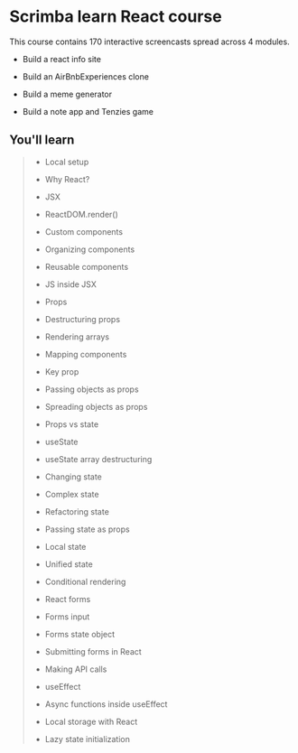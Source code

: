 # Scrimba learn React course

This course contains 170 interactive screencasts spread across 4 modules.

- Build a react info site

- Build an AirBnbExperiences clone

- Build a meme generator

- Build a note app and Tenzies game

## You'll learn

> - Local setup
>
> - Why React?
>
> - JSX
>
> - ReactDOM.render()
>
> - Custom components
>
> - Organizing components
>
> - Reusable components
>
> - JS inside JSX
>
> - Props
>
> - Destructuring props
>
> - Rendering arrays
>
> - Mapping components
>
> - Key prop
>
> - Passing objects as props
>
> - Spreading objects as props
>
> - Props vs state
>
> - useState
>
> - useState array destructuring
>
> - Changing state
>
> - Complex state
>
> - Refactoring state
>
> - Passing state as props
>
> - Local state
>
> - Unified state
>
> - Conditional rendering
>
> - React forms
>
> - Forms input
>
> - Forms state object
>
> - Submitting forms in React
>
> - Making API calls
>
> - useEffect
>
> - Async functions inside useEffect
>
> - Local storage with React
>
> - Lazy state initialization
